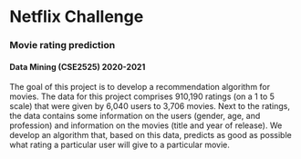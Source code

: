 # Netflix Challenge

### Movie rating prediction
#### Data Mining (CSE2525) 2020-2021
The goal of this project is to develop a recommendation algorithm for movies. The data for this project comprises 910,190 ratings (on a 1 to 5 scale) that were given by 6,040 users to 3,706 movies. Next to the ratings, the data contains some information on the users (gender, age, and profession) and information on the movies (title and year of release). We develop an algorithm that, based on this data, predicts as good as possible what rating a particular user will give to a particular movie.
